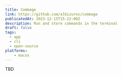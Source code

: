 ```yaml
---
title: Commage
link: https://github.com/albizures/commage
publicatedAt: 2023-12-15T15:22:00Z
description: Run and store commands in the terminal
draft: false
tags:
  - app
  - cli
  - open-source
platforms:
	- macos
---
```


TBD
